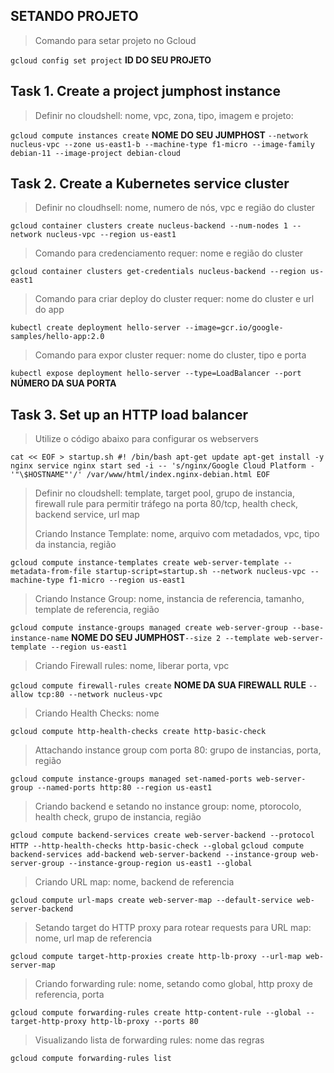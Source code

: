 ## SETANDO PROJETO ##
>Comando para setar projeto no Gcloud
>
`gcloud config set project` **ID DO SEU PROJETO**

## Task 1. Create a project jumphost instance ##
>Definir no cloudshell: nome, vpc, zona, tipo, imagem e projeto:
>
`gcloud compute instances create` **NOME DO SEU JUMPHOST** `--network nucleus-vpc --zone us-east1-b --machine-type f1-micro --image-family debian-11 --image-project debian-cloud`

## Task 2. Create a Kubernetes service cluster ##
>Definir no cloudhsell: nome, numero de nós, vpc e região do cluster
>
`gcloud container clusters create nucleus-backend --num-nodes 1 --network nucleus-vpc --region us-east1`
>Comando para credenciamento requer: nome e região do cluster
>
`gcloud container clusters get-credentials nucleus-backend --region us-east1`
>Comando para criar deploy do cluster requer: nome do cluster e url do app
>
`kubectl create deployment hello-server --image=gcr.io/google-samples/hello-app:2.0`
>Comando para expor cluster requer: nome do cluster, tipo e porta
>
`kubectl expose deployment hello-server --type=LoadBalancer --port` **NÚMERO DA SUA PORTA**

## Task 3. Set up an HTTP load balancer ##
>Utilize o código abaixo para configurar os webservers
>
`cat << EOF > startup.sh
#! /bin/bash
apt-get update
apt-get install -y nginx
service nginx start
sed -i -- 's/nginx/Google Cloud Platform - '"\$HOSTNAME"'/' /var/www/html/index.nginx-debian.html
EOF`

>Definir no cloudshell: template, target pool, grupo de instancia, firewall rule para permitir tráfego na porta 80/tcp, health check, backend service, url map
>
>Criando Instance Template: nome, arquivo com metadados, vpc, tipo da instancia, região
>
`gcloud compute instance-templates create web-server-template --metadata-from-file startup-script=startup.sh --network nucleus-vpc --machine-type f1-micro --region us-east1`

>Criando Instance Group: nome, instancia de referencia, tamanho, template de referencia, região
>
`gcloud compute instance-groups managed create web-server-group --base-instance-name` **NOME DO SEU JUMPHOST**`--size 2 --template web-server-template --region us-east1`


>Criando Firewall rules: nome, liberar porta, vpc
>
`gcloud compute firewall-rules create` **NOME DA SUA FIREWALL RULE** `--allow tcp:80 --network nucleus-vpc`

>Criando Health Checks: nome
>
`gcloud compute http-health-checks create http-basic-check`

>Attachando instance group com porta 80: grupo de instancias, porta, região
>
`gcloud compute instance-groups managed set-named-ports web-server-group --named-ports http:80 --region us-east1`

>Criando backend e setando no instance group: nome, ptorocolo, health check, grupo de instancia, região
>
`gcloud compute backend-services create web-server-backend --protocol HTTP --http-health-checks http-basic-check --global`
`gcloud compute backend-services add-backend web-server-backend --instance-group web-server-group --instance-group-region us-east1 --global`

>Criando URL map: nome, backend de referencia
>
`gcloud compute url-maps create web-server-map --default-service web-server-backend`

>Setando target do HTTP proxy para rotear requests para URL map: nome, url map de referencia
>
`gcloud compute target-http-proxies create http-lb-proxy --url-map web-server-map`

>Criando forwarding rule: nome, setando como global, http proxy de referencia, porta
>
`gcloud compute forwarding-rules create http-content-rule --global --target-http-proxy http-lb-proxy --ports 80`

>Visualizando lista de forwarding rules: nome das regras
>
`gcloud compute forwarding-rules list`
